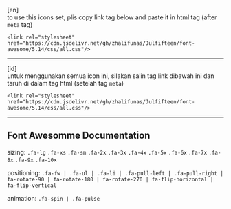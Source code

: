 [en]  
to use this icons set, plis copy link tag below and paste it in html tag (after `meta` tag)  
```
<link rel="stylesheet" href="https://cdn.jsdelivr.net/gh/zhalifunas/Julfifteen/font-awesome/5.14/css/all.css"/>
```

---

[id]  
untuk menggunakan semua icon ini, silakan salin tag link dibawah ini dan taruh di dalam tag html (setelah tag `meta`)  
```
<link rel="stylesheet" href="https://cdn.jsdelivr.net/gh/zhalifunas/Julfifteen/font-awesome/5.14/css/all.css"/>
```

---

## Font Awesomme Documentation  
sizing: `.fa-lg` `.fa-xs` `.fa-sm` `.fa-2x` `.fa-3x` `.fa-4x` `.fa-5x` `.fa-6x` `.fa-7x` `.fa-8x` `.fa-9x` `.fa-10x`  

positioning: `.fa-fw | .fa-ul | .fa-li | .fa-pull-left | .fa-pull-right | fa-rotate-90 | fa-rotate-180 | fa-rotate-270 | fa-flip-horizontal | fa-flip-vertical`

animation: `.fa-spin | .fa-pulse`

